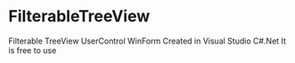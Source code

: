 # FilterableTreeView
Filterable TreeView UserControl WinForm
Created in Visual Studio C#.Net
It is free to use
